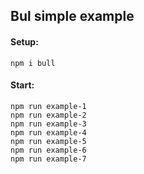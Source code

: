 ## Bul simple example

#### Setup:

```
npm i bull
```

#### Start:

```
npm run example-1
npm run example-2
npm run example-3
npm run example-4
npm run example-5
npm run example-6
npm run example-7
```

